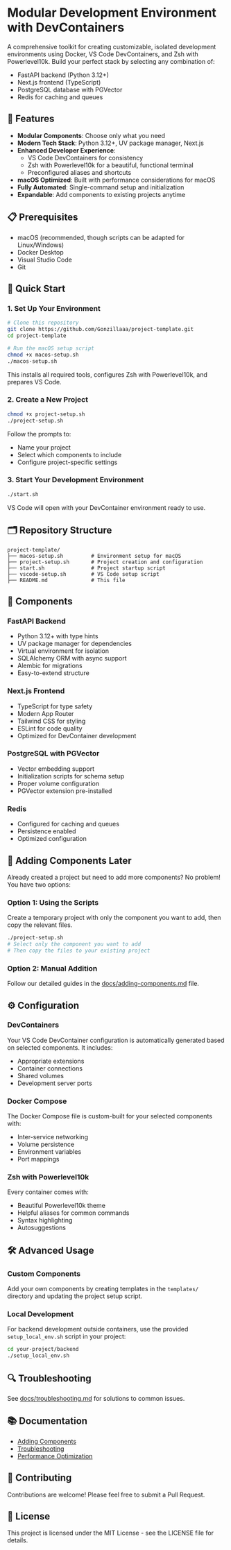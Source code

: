 # Modular Development Environment with DevContainers

A comprehensive toolkit for creating customizable, isolated development environments using Docker, VS Code DevContainers, and Zsh with Powerlevel10k. Build your perfect stack by selecting any combination of:

- FastAPI backend (Python 3.12+)
- Next.js frontend (TypeScript)
- PostgreSQL database with PGVector
- Redis for caching and queues

## 🚀 Features

- **Modular Components**: Choose only what you need
- **Modern Tech Stack**: Python 3.12+, UV package manager, Next.js
- **Enhanced Developer Experience**:
  - VS Code DevContainers for consistency
  - Zsh with Powerlevel10k for a beautiful, functional terminal
  - Preconfigured aliases and shortcuts
- **macOS Optimized**: Built with performance considerations for macOS
- **Fully Automated**: Single-command setup and initialization
- **Expandable**: Add components to existing projects anytime

## 📋 Prerequisites

- macOS (recommended, though scripts can be adapted for Linux/Windows)
- Docker Desktop
- Visual Studio Code
- Git

## 🏁 Quick Start

### 1. Set Up Your Environment

```bash
# Clone this repository
git clone https://github.com/Gonzillaaa/project-template.git
cd project-template

# Run the macOS setup script
chmod +x macos-setup.sh
./macos-setup.sh
```

This installs all required tools, configures Zsh with Powerlevel10k, and prepares VS Code.

### 2. Create a New Project

```bash
chmod +x project-setup.sh
./project-setup.sh
```

Follow the prompts to:

- Name your project
- Select which components to include
- Configure project-specific settings

### 3. Start Your Development Environment

```bash
./start.sh
```

VS Code will open with your DevContainer environment ready to use.

## 🗂️ Repository Structure

```
project-template/
├── macos-setup.sh         # Environment setup for macOS
├── project-setup.sh       # Project creation and configuration
├── start.sh               # Project startup script
├── vscode-setup.sh        # VS Code setup script
├── README.md              # This file
```

## 🧩 Components

### FastAPI Backend

- Python 3.12+ with type hints
- UV package manager for dependencies
- Virtual environment for isolation
- SQLAlchemy ORM with async support
- Alembic for migrations
- Easy-to-extend structure

### Next.js Frontend

- TypeScript for type safety
- Modern App Router
- Tailwind CSS for styling
- ESLint for code quality
- Optimized for DevContainer development

### PostgreSQL with PGVector

- Vector embedding support
- Initialization scripts for schema setup
- Proper volume configuration
- PGVector extension pre-installed

### Redis

- Configured for caching and queues
- Persistence enabled
- Optimized configuration

## 🔄 Adding Components Later

Already created a project but need to add more components? No problem! You have two options:

### Option 1: Using the Scripts

Create a temporary project with only the component you want to add, then copy the relevant files.

```bash
./project-setup.sh
# Select only the component you want to add
# Then copy the files to your existing project
```

### Option 2: Manual Addition

Follow our detailed guides in the [docs/adding-components.md](./docs/adding-components.md) file.

## ⚙️ Configuration

### DevContainers

Your VS Code DevContainer configuration is automatically generated based on selected components. It includes:

- Appropriate extensions
- Container connections
- Shared volumes
- Development server ports

### Docker Compose

The Docker Compose file is custom-built for your selected components with:

- Inter-service networking
- Volume persistence
- Environment variables
- Port mappings

### Zsh with Powerlevel10k

Every container comes with:

- Beautiful Powerlevel10k theme
- Helpful aliases for common commands
- Syntax highlighting
- Autosuggestions

## 🛠️ Advanced Usage

### Custom Components

Add your own components by creating templates in the `templates/` directory and updating the project setup script.

### Local Development

For backend development outside containers, use the provided `setup_local_env.sh` script in your project:

```bash
cd your-project/backend
./setup_local_env.sh
```

## 🔍 Troubleshooting

See [docs/troubleshooting.md](./docs/troubleshooting.md) for solutions to common issues.

## 📚 Documentation

- [Adding Components](./docs/adding-components.md)
- [Troubleshooting](./docs/troubleshooting.md)
- [Performance Optimization](./docs/performance.md)

## 🤝 Contributing

Contributions are welcome! Please feel free to submit a Pull Request.

## 📄 License

This project is licensed under the MIT License - see the LICENSE file for details.
